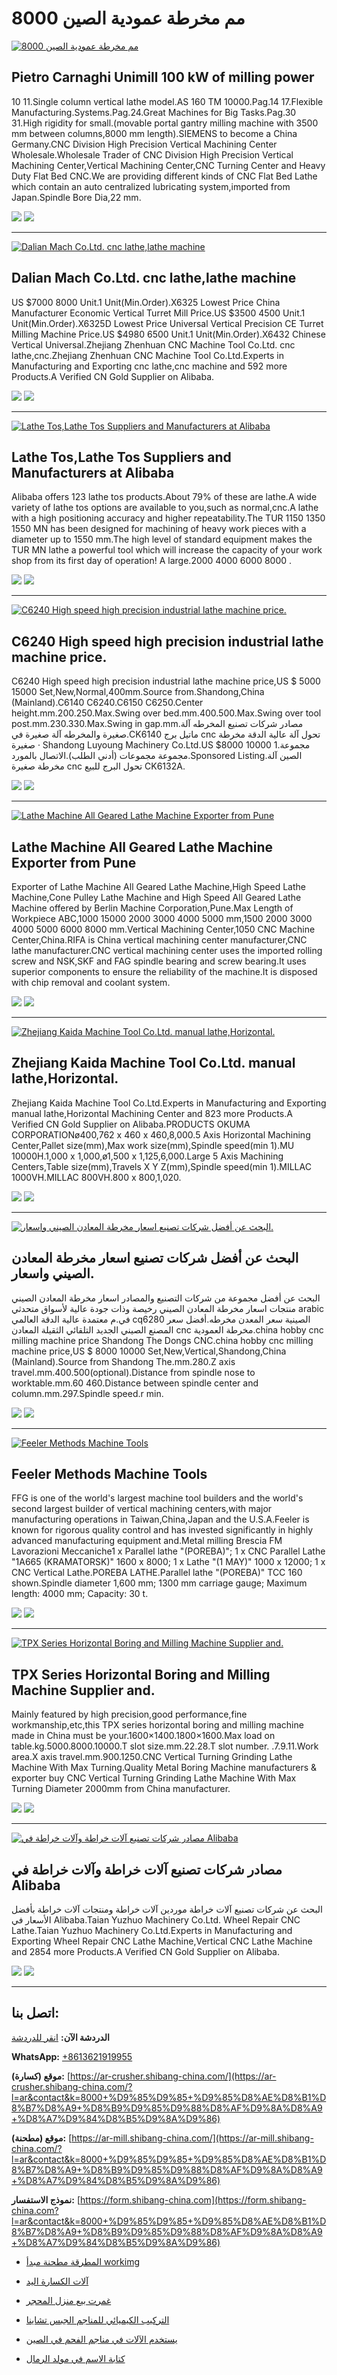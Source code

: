 # 8000 مم مخرطة عمودية الصين

<a href="https://swt.shibang-china.com/?l=ar&img&k=8000+%D9%85%D9%85+%D9%85%D8%AE%D8%B1%D8%B7%D8%A9+%D8%B9%D9%85%D9%88%D8%AF%D9%8A%D8%A9+%D8%A7%D9%84%D8%B5%D9%8A%D9%86" target="_blank">![8000 مم مخرطة عمودية الصين](http://static.shibang-china.com/all-800x300/16.jpg)</a>

## Pietro Carnaghi Unimill 100 kW of milling power
10 11.Single column vertical lathe model.AS 160 TM 10000.Pag.14 17.Flexible Manufacturing.Systems.Pag.24.Great Machines for Big Tasks.Pag.30 31.High rigidity for small.(movable portal gantry milling machine with 3500 mm between columns,8000 mm length).SIEMENS to become a China Germany.CNC Division High Precision Vertical Machining Center Wholesale.Wholesale Trader of CNC Division High Precision Vertical Machining Center,Vertical Machining Center,CNC Turning Center and Heavy Duty Flat Bed CNC.We are providing different kinds of CNC Flat Bed Lathe which contain an auto centralized lubricating system,imported from Japan.Spindle Bore Dia,22 mm.


<a href="https://whatsapp.shibangsoft.com/WhatsApp.php" target="_blank" title="WhatsApp">![](http://static.shibang-china.com/icon/whatsapp.png)</a> <a href="https://swt.shibang-china.com/?l=ar&icon&k=8000+%D9%85%D9%85+%D9%85%D8%AE%D8%B1%D8%B7%D8%A9+%D8%B9%D9%85%D9%88%D8%AF%D9%8A%D8%A9+%D8%A7%D9%84%D8%B5%D9%8A%D9%86" target="_blank">![](http://static.shibang-china.com/icon/chat-ar.png)</a>

---

<a href="https://swt.shibang-china.com/?l=ar&img&k=8000+%D9%85%D9%85+%D9%85%D8%AE%D8%B1%D8%B7%D8%A9+%D8%B9%D9%85%D9%88%D8%AF%D9%8A%D8%A9+%D8%A7%D9%84%D8%B5%D9%8A%D9%86" target="_blank">![Dalian Mach Co.Ltd. cnc lathe,lathe machine](http://static.shibang-china.com/all-800x300/1087.jpg)</a>

## Dalian Mach Co.Ltd. cnc lathe,lathe machine
US $7000 8000 Unit.1 Unit(Min.Order).X6325 Lowest Price China Manufacturer Economic Vertical Turret Mill Price.US $3500 4500 Unit.1 Unit(Min.Order).X6325D Lowest Price Universal Vertical Precision CE Turret Milling Machine Price.US $4980 6500 Unit.1 Unit(Min.Order).X6432 Chinese Vertical Universal.Zhejiang Zhenhuan CNC Machine Tool Co.Ltd. cnc lathe,cnc.Zhejiang Zhenhuan CNC Machine Tool Co.Ltd.Experts in Manufacturing and Exporting cnc lathe,cnc machine and 592 more Products.A Verified CN Gold Supplier on Alibaba.


<a href="https://whatsapp.shibangsoft.com/WhatsApp.php" target="_blank" title="WhatsApp">![](http://static.shibang-china.com/icon/whatsapp.png)</a> <a href="https://swt.shibang-china.com/?l=ar&icon&k=8000+%D9%85%D9%85+%D9%85%D8%AE%D8%B1%D8%B7%D8%A9+%D8%B9%D9%85%D9%88%D8%AF%D9%8A%D8%A9+%D8%A7%D9%84%D8%B5%D9%8A%D9%86" target="_blank">![](http://static.shibang-china.com/icon/chat-ar.png)</a>

---

<a href="https://swt.shibang-china.com/?l=ar&img&k=8000+%D9%85%D9%85+%D9%85%D8%AE%D8%B1%D8%B7%D8%A9+%D8%B9%D9%85%D9%88%D8%AF%D9%8A%D8%A9+%D8%A7%D9%84%D8%B5%D9%8A%D9%86" target="_blank">![Lathe Tos,Lathe Tos Suppliers and Manufacturers at Alibaba](http://static.shibang-china.com/all-800x300/1433.jpg)</a>

## Lathe Tos,Lathe Tos Suppliers and Manufacturers at Alibaba
Alibaba offers 123 lathe tos products.About 79% of these are lathe.A wide variety of lathe tos options are available to you,such as normal,cnc.A lathe with a high positioning accuracy and higher repeatability.The TUR 1150 1350 1550 MN has been designed for machining of heavy work pieces with a diameter up to 1550 mm.The high level of standard equipment makes the TUR MN lathe a powerful tool which will increase the capacity of your work shop from its first day of operation! A large.2000 4000 6000 8000 .


<a href="https://whatsapp.shibangsoft.com/WhatsApp.php" target="_blank" title="WhatsApp">![](http://static.shibang-china.com/icon/whatsapp.png)</a> <a href="https://swt.shibang-china.com/?l=ar&icon&k=8000+%D9%85%D9%85+%D9%85%D8%AE%D8%B1%D8%B7%D8%A9+%D8%B9%D9%85%D9%88%D8%AF%D9%8A%D8%A9+%D8%A7%D9%84%D8%B5%D9%8A%D9%86" target="_blank">![](http://static.shibang-china.com/icon/chat-ar.png)</a>

---

<a href="https://swt.shibang-china.com/?l=ar&img&k=8000+%D9%85%D9%85+%D9%85%D8%AE%D8%B1%D8%B7%D8%A9+%D8%B9%D9%85%D9%88%D8%AF%D9%8A%D8%A9+%D8%A7%D9%84%D8%B5%D9%8A%D9%86" target="_blank">![C6240 High speed high precision industrial lathe machine price.](http://static.shibang-china.com/all-800x300/1132.jpg)</a>

## C6240 High speed high precision industrial lathe machine price.
C6240 High speed high precision industrial lathe machine price,US $ 5000 15000 Set,New,Normal,400mm.Source from.Shandong,China (Mainland).C6140 C6240.C6150 C6250.Center height.mm.200.250.Max.Swing over bed.mm.400.500.Max.Swing over tool post.mm.230.330.Max.Swing in gap.mm.مصادر شركات تصنيع المخرطه آلة صغيرة والمخرطه آلة صغيرة في.CK6140 ماتيل برج cnc تحول آلة عالية الدقة مخرطة صغيرة &middot; Shandong Luyoung Machinery Co.Ltd.US $8000 10000 مجموعة.1 مجموعة مجموعات (أدني الطلب).الاتصال بالمورد.Sponsored Listing.الصين آلة مخرطة صغيرة cnc تحول البرج للبيع CK6132A.


<a href="https://whatsapp.shibangsoft.com/WhatsApp.php" target="_blank" title="WhatsApp">![](http://static.shibang-china.com/icon/whatsapp.png)</a> <a href="https://swt.shibang-china.com/?l=ar&icon&k=8000+%D9%85%D9%85+%D9%85%D8%AE%D8%B1%D8%B7%D8%A9+%D8%B9%D9%85%D9%88%D8%AF%D9%8A%D8%A9+%D8%A7%D9%84%D8%B5%D9%8A%D9%86" target="_blank">![](http://static.shibang-china.com/icon/chat-ar.png)</a>

---

<a href="https://swt.shibang-china.com/?l=ar&img&k=8000+%D9%85%D9%85+%D9%85%D8%AE%D8%B1%D8%B7%D8%A9+%D8%B9%D9%85%D9%88%D8%AF%D9%8A%D8%A9+%D8%A7%D9%84%D8%B5%D9%8A%D9%86" target="_blank">![Lathe Machine All Geared Lathe Machine Exporter from Pune](http://static.shibang-china.com/all-800x300/670.jpg)</a>

## Lathe Machine All Geared Lathe Machine Exporter from Pune
Exporter of Lathe Machine All Geared Lathe Machine,High Speed Lathe Machine,Cone Pulley Lathe Machine and High Speed All Geared Lathe Machine offered by Berlin Machine Corporation,Pune.Max Length of Workpiece ABC,1000 15000 2000 3000 4000 5000 mm,1500 2000 3000 4000 5000 6000 8000 mm.Vertical Machining Center,1050 CNC Machine Center,China.RIFA is China vertical machining center manufacturer,CNC lathe manufacturer.CNC vertical machining center uses the imported rolling screw and NSK,SKF and FAG spindle bearing and screw bearing.It uses superior components to ensure the reliability of the machine.It is disposed with chip removal and coolant system.


<a href="https://whatsapp.shibangsoft.com/WhatsApp.php" target="_blank" title="WhatsApp">![](http://static.shibang-china.com/icon/whatsapp.png)</a> <a href="https://swt.shibang-china.com/?l=ar&icon&k=8000+%D9%85%D9%85+%D9%85%D8%AE%D8%B1%D8%B7%D8%A9+%D8%B9%D9%85%D9%88%D8%AF%D9%8A%D8%A9+%D8%A7%D9%84%D8%B5%D9%8A%D9%86" target="_blank">![](http://static.shibang-china.com/icon/chat-ar.png)</a>

---

<a href="https://swt.shibang-china.com/?l=ar&img&k=8000+%D9%85%D9%85+%D9%85%D8%AE%D8%B1%D8%B7%D8%A9+%D8%B9%D9%85%D9%88%D8%AF%D9%8A%D8%A9+%D8%A7%D9%84%D8%B5%D9%8A%D9%86" target="_blank">![Zhejiang Kaida Machine Tool Co.Ltd. manual lathe,Horizontal.](http://static.shibang-china.com/all-800x300/176.jpg)</a>

## Zhejiang Kaida Machine Tool Co.Ltd. manual lathe,Horizontal.
Zhejiang Kaida Machine Tool Co.Ltd.Experts in Manufacturing and Exporting manual lathe,Horizontal Machining Center and 823 more Products.A Verified CN Gold Supplier on Alibaba.PRODUCTS OKUMA CORPORATIONø400,762 x 460 x 460,8,000.5 Axis Horizontal Machining Center,Pallet size(mm),Max work size(mm),Spindle speed(min 1).MU 10000H.1,000 x 1,000,ø1,500 x 1,125,6,000.Large 5 Axis Machining Centers,Table size(mm),Travels X Y Z(mm),Spindle speed(min 1).MILLAC 1000VH.MILLAC 800VH.800 x 800,1,020.


<a href="https://whatsapp.shibangsoft.com/WhatsApp.php" target="_blank" title="WhatsApp">![](http://static.shibang-china.com/icon/whatsapp.png)</a> <a href="https://swt.shibang-china.com/?l=ar&icon&k=8000+%D9%85%D9%85+%D9%85%D8%AE%D8%B1%D8%B7%D8%A9+%D8%B9%D9%85%D9%88%D8%AF%D9%8A%D8%A9+%D8%A7%D9%84%D8%B5%D9%8A%D9%86" target="_blank">![](http://static.shibang-china.com/icon/chat-ar.png)</a>

---

<a href="https://swt.shibang-china.com/?l=ar&img&k=8000+%D9%85%D9%85+%D9%85%D8%AE%D8%B1%D8%B7%D8%A9+%D8%B9%D9%85%D9%88%D8%AF%D9%8A%D8%A9+%D8%A7%D9%84%D8%B5%D9%8A%D9%86" target="_blank">![البحث عن أفضل شركات تصنيع اسعار مخرطة المعادن الصيني واسعار.](http://static.shibang-china.com/all-800x300/1383.jpg)</a>

## البحث عن أفضل شركات تصنيع اسعار مخرطة المعادن الصيني واسعار.
البحث عن أفضل مجموعة من شركات التصنيع والمصادر اسعار مخرطة المعادن الصيني منتجات اسعار مخرطة المعادن الصيني رخيصة وذات جودة عالية لأسواق متحدثي arabic في.م معتمدة عالية الدقة العالمي cq6280 الصينية سعر المعدن مخرطه.أفضل سعر المصنع الصيني الجديد التلقائي الثقيلة المعادن cnc مخرطة العمودية.china hobby cnc milling machine price Shandong The Dongs CNC.china hobby cnc milling machine price,US $ 8000 10000 Set,New,Vertical,Shandong,China (Mainland).Source from Shandong The.mm.280.Z axis travel.mm.400.500(optional).Distance from spindle nose to worktable.mm.60 460.Distance between spindle center and column.mm.297.Spindle speed.r min.


<a href="https://whatsapp.shibangsoft.com/WhatsApp.php" target="_blank" title="WhatsApp">![](http://static.shibang-china.com/icon/whatsapp.png)</a> <a href="https://swt.shibang-china.com/?l=ar&icon&k=8000+%D9%85%D9%85+%D9%85%D8%AE%D8%B1%D8%B7%D8%A9+%D8%B9%D9%85%D9%88%D8%AF%D9%8A%D8%A9+%D8%A7%D9%84%D8%B5%D9%8A%D9%86" target="_blank">![](http://static.shibang-china.com/icon/chat-ar.png)</a>

---

<a href="https://swt.shibang-china.com/?l=ar&img&k=8000+%D9%85%D9%85+%D9%85%D8%AE%D8%B1%D8%B7%D8%A9+%D8%B9%D9%85%D9%88%D8%AF%D9%8A%D8%A9+%D8%A7%D9%84%D8%B5%D9%8A%D9%86" target="_blank">![Feeler Methods Machine Tools](http://static.shibang-china.com/all-800x300/1169.jpg)</a>

## Feeler Methods Machine Tools
FFG is one of the world&#39;s largest machine tool builders and the world&#39;s second largest builder of vertical machining centers,with major manufacturing operations in Taiwan,China,Japan and the U.S.A.Feeler is known for rigorous quality control and has invested significantly in highly advanced manufacturing equipment and.Metal milling Brescia FM Lavorazioni Meccaniche1 x Parallel lathe &quot;(POREBA)&quot;; 1 x CNC Parallel Lathe &quot;1A665 (KRAMATORSK)&quot; 1600 x 8000; 1 x Lathe &quot;(1 MAY)&quot; 1000 x 12000; 1 x CNC Vertical Lathe.POREBA LATHE.Parallel lathe &quot;(POREBA)&quot; TCC 160 shown.Spindle diameter 1,600 mm; 1300 mm carriage gauge; Maximum length: 4000 mm; Capacity: 30 t.


<a href="https://whatsapp.shibangsoft.com/WhatsApp.php" target="_blank" title="WhatsApp">![](http://static.shibang-china.com/icon/whatsapp.png)</a> <a href="https://swt.shibang-china.com/?l=ar&icon&k=8000+%D9%85%D9%85+%D9%85%D8%AE%D8%B1%D8%B7%D8%A9+%D8%B9%D9%85%D9%88%D8%AF%D9%8A%D8%A9+%D8%A7%D9%84%D8%B5%D9%8A%D9%86" target="_blank">![](http://static.shibang-china.com/icon/chat-ar.png)</a>

---

<a href="https://swt.shibang-china.com/?l=ar&img&k=8000+%D9%85%D9%85+%D9%85%D8%AE%D8%B1%D8%B7%D8%A9+%D8%B9%D9%85%D9%88%D8%AF%D9%8A%D8%A9+%D8%A7%D9%84%D8%B5%D9%8A%D9%86" target="_blank">![TPX Series Horizontal Boring and Milling Machine Supplier and.](http://static.shibang-china.com/all-800x300/748.jpg)</a>

## TPX Series Horizontal Boring and Milling Machine Supplier and.
Mainly featured by high precision,good performance,fine workmanship,etc,this TPX series horizontal boring and milling machine made in China must be your.1600×1400.1800×1600.Max load on table.kg.5000.8000.10000.T slot size.mm.22.28.T slot number. .7.9.11.Work area.X axis travel.mm.900.1250.CNC Vertical Turning Grinding Lathe Machine With Max Turning.Quality Metal Boring Machine manufacturers &amp; exporter buy CNC Vertical Turning Grinding Lathe Machine With Max Turning Diameter 2000mm from China manufacturer.


<a href="https://whatsapp.shibangsoft.com/WhatsApp.php" target="_blank" title="WhatsApp">![](http://static.shibang-china.com/icon/whatsapp.png)</a> <a href="https://swt.shibang-china.com/?l=ar&icon&k=8000+%D9%85%D9%85+%D9%85%D8%AE%D8%B1%D8%B7%D8%A9+%D8%B9%D9%85%D9%88%D8%AF%D9%8A%D8%A9+%D8%A7%D9%84%D8%B5%D9%8A%D9%86" target="_blank">![](http://static.shibang-china.com/icon/chat-ar.png)</a>

---

<a href="https://swt.shibang-china.com/?l=ar&img&k=8000+%D9%85%D9%85+%D9%85%D8%AE%D8%B1%D8%B7%D8%A9+%D8%B9%D9%85%D9%88%D8%AF%D9%8A%D8%A9+%D8%A7%D9%84%D8%B5%D9%8A%D9%86" target="_blank">![مصادر شركات تصنيع آلات خراطة وآلات خراطة في Alibaba](http://static.shibang-china.com/all-800x300/799.jpg)</a>

## مصادر شركات تصنيع آلات خراطة وآلات خراطة في Alibaba
البحث عن شركات تصنيع آلات خراطة موردين آلات خراطة ومنتجات آلات خراطة بأفضل الأسعار في Alibaba.Taian Yuzhuo Machinery Co.Ltd. Wheel Repair CNC Lathe.Taian Yuzhuo Machinery Co.Ltd.Experts in Manufacturing and Exporting Wheel Repair CNC Lathe Machine,Vertical CNC Lathe Machine and 2854 more Products.A Verified CN Gold Supplier on Alibaba.


<a href="https://whatsapp.shibangsoft.com/WhatsApp.php" target="_blank" title="WhatsApp">![](http://static.shibang-china.com/icon/whatsapp.png)</a> <a href="https://swt.shibang-china.com/?l=ar&icon&k=8000+%D9%85%D9%85+%D9%85%D8%AE%D8%B1%D8%B7%D8%A9+%D8%B9%D9%85%D9%88%D8%AF%D9%8A%D8%A9+%D8%A7%D9%84%D8%B5%D9%8A%D9%86" target="_blank">![](http://static.shibang-china.com/icon/chat-ar.png)</a>

---
## اتصل بنا:

**الدردشة الآن:** [انقر للدردشة](https://swt.shibang-china.com?l=ar&contact&k=8000+%D9%85%D9%85+%D9%85%D8%AE%D8%B1%D8%B7%D8%A9+%D8%B9%D9%85%D9%88%D8%AF%D9%8A%D8%A9+%D8%A7%D9%84%D8%B5%D9%8A%D9%86)

**WhatsApp:**  [+8613621919955](https://whatsapp.shibangsoft.com/WhatsApp.php)

**موقع (كسارة):** [https://ar-crusher.shibang-china.com/](https://ar-crusher.shibang-china.com/?l=ar&contact&k=8000+%D9%85%D9%85+%D9%85%D8%AE%D8%B1%D8%B7%D8%A9+%D8%B9%D9%85%D9%88%D8%AF%D9%8A%D8%A9+%D8%A7%D9%84%D8%B5%D9%8A%D9%86)

**موقع (مطحنة):** [https://ar-mill.shibang-china.com/](https://ar-mill.shibang-china.com/?l=ar&contact&k=8000+%D9%85%D9%85+%D9%85%D8%AE%D8%B1%D8%B7%D8%A9+%D8%B9%D9%85%D9%88%D8%AF%D9%8A%D8%A9+%D8%A7%D9%84%D8%B5%D9%8A%D9%86)

**نموذج الاستفسار:** [https://form.shibang-china.com](https://form.shibang-china.com?l=ar&contact&k=8000+%D9%85%D9%85+%D9%85%D8%AE%D8%B1%D8%B7%D8%A9+%D8%B9%D9%85%D9%88%D8%AF%D9%8A%D8%A9+%D8%A7%D9%84%D8%B5%D9%8A%D9%86)

* [المطرقة مطحنة مبدأ workimg](../29/%D8%A7%D9%84%D9%85%D8%B7%D8%B1%D9%82%D8%A9%20%D9%85%D8%B7%D8%AD%D9%86%D8%A9%20%D9%85%D8%A8%D8%AF%D8%A3%20workimg.md)

* [آلات الكسارة اليد](../28/%D8%A2%D9%84%D8%A7%D8%AA%20%D8%A7%D9%84%D9%83%D8%B3%D8%A7%D8%B1%D8%A9%20%D8%A7%D9%84%D9%8A%D8%AF.md)

* [غمرت بيع منزل المحجر](../28/%D8%BA%D9%85%D8%B1%D8%AA%20%D8%A8%D9%8A%D8%B9%20%D9%85%D9%86%D8%B2%D9%84%20%D8%A7%D9%84%D9%85%D8%AD%D8%AC%D8%B1.md)

* [التركيب الكيميائي للمناجم الجبس تشاينا](../29/%D8%A7%D9%84%D8%AA%D8%B1%D9%83%D9%8A%D8%A8%20%D8%A7%D9%84%D9%83%D9%8A%D9%85%D9%8A%D8%A7%D8%A6%D9%8A%20%D9%84%D9%84%D9%85%D9%86%D8%A7%D8%AC%D9%85%20%D8%A7%D9%84%D8%AC%D8%A8%D8%B3%20%D8%AA%D8%B4%D8%A7%D9%8A%D9%86%D8%A7.md)

* [يستخدم الآلات في مناجم الفحم في الصين](../30/%D9%8A%D8%B3%D8%AA%D8%AE%D8%AF%D9%85%20%D8%A7%D9%84%D8%A2%D9%84%D8%A7%D8%AA%20%D9%81%D9%8A%20%D9%85%D9%86%D8%A7%D8%AC%D9%85%20%D8%A7%D9%84%D9%81%D8%AD%D9%85%20%D9%81%D9%8A%20%D8%A7%D9%84%D8%B5%D9%8A%D9%86.md)

* [كتابة الاسم في مولد الرمال](../26/%D9%83%D8%AA%D8%A7%D8%A8%D8%A9%20%D8%A7%D9%84%D8%A7%D8%B3%D9%85%20%D9%81%D9%8A%20%D9%85%D9%88%D9%84%D8%AF%20%D8%A7%D9%84%D8%B1%D9%85%D8%A7%D9%84.md)